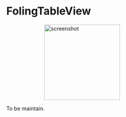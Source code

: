 # FolingTableView

<img src="https://ws1.sinaimg.cn/large/006tNc79gy1fz9dnc4mp7j30ku112myw.jpg" alt="screenshot" style="width: 200px; margin-left: 100px" />

To be maintain.